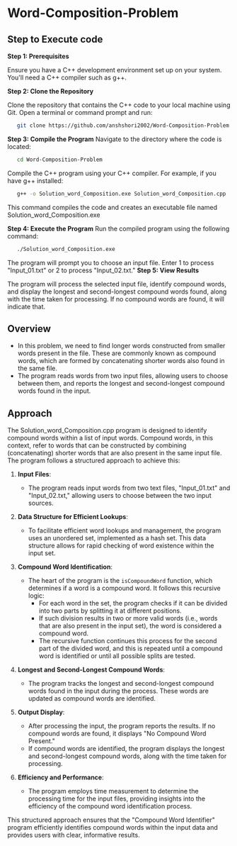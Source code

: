 # Word-Composition-Problem
## Step to Execute code
**Step 1: Prerequisites**

Ensure you have a C++ development environment set up on your system. You'll need a C++ compiler such as g++.

**Step 2: Clone the Repository**

Clone the repository that contains the C++ code to your local machine using Git. Open a terminal or command prompt and run:
```bash
   git clone https://github.com/anshshori2002/Word-Composition-Problem.git
```
**Step 3: Compile the Program**
Navigate to the directory where the code is located:
```bash
   cd Word-Composition-Problem
```
Compile the C++ program using your C++ compiler. For example, if you have g++ installed:
```bash
   g++ -o Solution_word_Composition.exe Solution_word_Composition.cpp
```
This command compiles the code and creates an executable file named Solution_word_Composition.exe

**Step 4: Execute the Program**
Run the compiled program using the following command:
```bash
   ./Solution_word_Composition.exe
```
The program will prompt you to choose an input file. Enter 1 to process "Input_01.txt" or 2 to process "Input_02.txt."
**Step 5: View Results**

The program will process the selected input file, identify compound words, and display the longest and second-longest compound words found, along with the time taken for processing. If no compound words are found, it will indicate that.

## Overview 
 -  In this problem, we need to find longer words constructed from smaller words present in the file. These are commonly known as compound words, which are formed by concatenating shorter words also found in the same file.
 -  The program reads words from two input files, allowing users to choose between them, and reports the longest and second-longest compound words found in the input.
   
## Approach

The Solution_word_Composition.cpp program is designed to identify compound words within a list of input words. Compound words, in this context, refer to words that can be constructed by combining (concatenating) shorter words that are also present in the same input file. The program follows a structured approach to achieve this:

1. **Input Files**:
   - The program reads input words from two text files, "Input_01.txt" and "Input_02.txt," allowing users to choose between the two input sources.

2. **Data Structure for Efficient Lookups**:
   - To facilitate efficient word lookups and management, the program uses an unordered set, implemented as a hash set. This data structure allows for rapid checking of word existence within the input set.

3. **Compound Word Identification**:
   - The heart of the program is the `isCompoundWord` function, which determines if a word is a compound word. It follows this recursive logic:
     - For each word in the set, the program checks if it can be divided into two parts by splitting it at different positions.
     - If such division results in two or more valid words (i.e., words that are also present in the input set), the word is considered a compound word.
     - The recursive function continues this process for the second part of the divided word, and this is repeated until a compound word is identified or until all possible splits are tested.

4. **Longest and Second-Longest Compound Words**:
   - The program tracks the longest and second-longest compound words found in the input during the process. These words are updated as compound words are identified.

5. **Output Display**:
   - After processing the input, the program reports the results. If no compound words are found, it displays "No Compound Word Present."
   - If compound words are identified, the program displays the longest and second-longest compound words, along with the time taken for processing.

6. **Efficiency and Performance**:
   - The program employs time measurement to determine the processing time for the input files, providing insights into the efficiency of the compound word identification process.

This structured approach ensures that the "Compound Word Identifier" program efficiently identifies compound words within the input data and provides users with clear, informative results.
